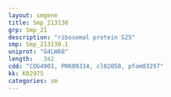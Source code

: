 ```yaml
---
layout: smgene
title: Smp_213130
grp: Smp_21
description: "ribosomal protein S25"
smp: Smp_213130.1
uniprot: "G4LW68"
length:   342
cdd: "COG4901, PRK09334, cl02050, pfam03297"
kk: K02975
categories: sm
---
```

